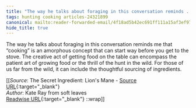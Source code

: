 ```yaml
---
title: "The way he talks about foraging in this conversation reminds ..."
tags: hunting cooking articles-24321899
canonical: mailto:reader-forwarded-email/4f18ad5b42ec691ff111a15af3ef97ea
hide_title: true
---
```


The way he talks about foraging in this conversation reminds me that “cooking” is an amorphous concept that can start way before you get to the stove. The creative act of getting food on the table can encompass the patient art of growing food or the thrill of the hunt in the wild. For those of us far from the wild, it can include the thoughtful sourcing of ingredients.


[[_Source_: The Secret Ingredient: Lion's Mane - [Source URL](mailto:reader-forwarded-email/4f18ad5b42ec691ff111a15af3ef97ea){:target="_blank"}<br>
_Author_: Kate Ray from soft leaves<br>
[Readwise URL](https://readwise.io/open/475169745){:target="_blank"}
::wrap]]